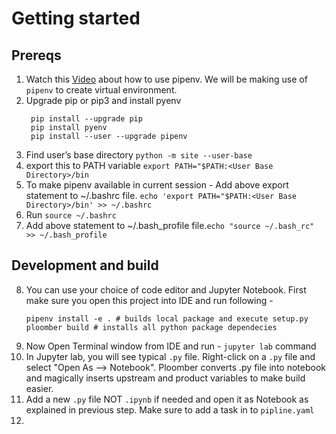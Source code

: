 Getting started
===============

## Prereqs
1. Watch this [Video](https://www.youtube.com/watch?v=5HUL5lWkEyg) about how to use pipenv. We will be making use of  `pipenv` to create virtual environment.
2. Upgrade pip or pip3 and install pyenv
    ```
     pip install --upgrade pip
     pip install pyenv
     pip install --user --upgrade pipenv
    ```
3. Find user’s base directory
    `python -m site --user-base`
4. export this to PATH variable
    `export PATH="$PATH:<User Base Directory>/bin`
5. To make pipenv available in current session - Add above export statement to ~/.bashrc file. `echo 'export PATH="$PATH:<User Base Directory>/bin' >> ~/.bashrc`
6. Run `source ~/.bashrc` 
7. Add above statement to ~/.bash_profile file.`echo "source ~/.bash_rc" >> ~/.bash_profile`

## Development and build
8. You can use your choice of code editor and Jupyter Notebook. First make sure you open this project into IDE and run following - 
    ```
   pipenv install -e . # builds local package and execute setup.py
   ploomber build # installs all python package dependecies
   ```
9. Now Open Terminal window from IDE and run - `jupyter lab` command
10. In Jupyter lab, you will see typical `.py` file. Right-click on a `.py` file and select "Open As --> Notebook". Ploomber converts .py file into notebook and magically inserts upstream and product variables to make build easier.
11. Add a new `.py` file NOT `.ipynb` if needed and open it as Notebook as explained in previous step. Make sure to add a task in to `pipline.yaml`
12. 



